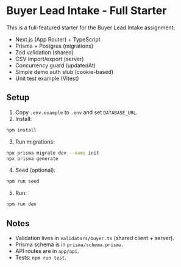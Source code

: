# Buyer Lead Intake - Full Starter

This is a full-featured starter for the Buyer Lead Intake assignment:
- Next.js (App Router) + TypeScript
- Prisma + Postgres (migrations)
- Zod validation (shared)
- CSV import/export (server)
- Concurrency guard (updatedAt)
- Simple demo auth stub (cookie-based)
- Unit test example (Vitest)

## Setup
1. Copy `.env.example` to `.env` and set `DATABASE_URL`.
2. Install:
```bash
npm install
```
3. Run migrations:
```bash
npx prisma migrate dev --name init
npx prisma generate
```
4. Seed (optional):
```bash
npm run seed
```
5. Run:
```bash
npm run dev
```

## Notes
- Validation lives in `validators/buyer.ts` (shared client + server).
- Prisma schema is in `prisma/schema.prisma`.
- API routes are in `app/api`.
- Tests: `npm run test`.

